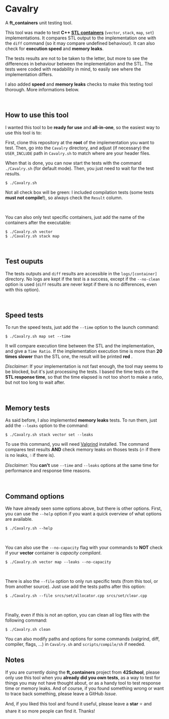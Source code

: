 # Cavalry

A **ft_containers** unit testing tool.

This tool was made to test **C++ [STL containers](https://cplusplus.com/reference/stl/)** (`vector`, `stack`, `map`, `set`) implementations. It compares STL output to the implementation one with the `diff` command (so it may compare undefined behaviour). It can also check for **execution speed** and **memory leaks**.

The tests results are not to be taken to the letter, but more to see the differences in behaviour between the implementation and the STL. The tests were coded with readability in mind, to easily see where the implementation differs.

I also added **speed** and **memory leaks** checks to make this testing tool thorough. More informations below.

<br/>

## How to use this tool

I wanted this tool to be **ready for use** and **all-in-one**, so the easiest way to use this tool is to:

First, clone this repository at the **root** of the implementation you want to test. Then, go into the `Cavalry` directory, and adjust (if necessary) the `USER_INCLUDE` path in `Cavalry.sh` to match where are your header files.

When that is done, you can now start the tests with the command `./Cavalry.sh` (for default mode). Then, you just need to wait for the test results.

```
$ ./Cavalry.sh
```

Not all check box will be green: I included compilation tests (some tests **must not compile!**), so always check the `Result` column.

<br/>

You can also only test specific containers, just add the name of the containers after the executable:

```
$ ./Cavalry.sh vector
$ ./Cavalry.sh stack map
```

<br/>

## Test ouputs

The tests outputs and `diff` results are accessible in the `logs/[container]` directory. No logs are kept if the test is a success, except if the `--no-clean` option is used (`diff` results are never kept if there is no differences, even with this option).

<br/>

## Speed tests

To run the speed tests, just add the `--time` option to the launch command:

```
$ ./Cavalry.sh map set --time
```

It will compare execution time between the STL and the implementation, and give a `Time Ratio`. If the implementation execution time is more than **20 times slower** than the STL one, the result will be printed **red** .

_Disclaimer_: If your implementation is not fast enough, the tool may seems to be blocked, but it's just processing the tests. I based the time tests on the **STL response time**, so that the time elapsed is not too short to make a ratio, but not too long to wait after.

<br/>

## Memory tests

As said before, I also implemented **memory leaks** tests. To run them, just add the `--leaks` option to the command:

```
$ ./Cavalry.sh stack vector set --leaks
```

To use this command, you will need [Valgrind](https://valgrind.org/) installed. The command compares test results **AND** check memory leaks on thoses tests (:fire: if there is no leaks, :droplet: if there is).

_Disclaimer_: You **can't** use `--time` and `--leaks` options at the same time for performance and response time reasons.

<br/>

## Command options

We have already seen some options above, but there is other options. First, you can use the `--help` option if you want a quick overview of what options are available.

```
$ ./Cavalry.sh --help
```

<br/>

You can also use the `--no-capacity` flag with your commands to **NOT** check if your **vector** container is _capacity compliant_.

```
$ ./Cavalry.sh vector map --leaks --no-capacity
```

<br/>

There is also the `--file` option to only run specific tests (from this tool, or from another source). Just use add the tests paths after this option:

```
$ ./Cavalry.sh --file srcs/set/allocator.cpp srcs/set/clear.cpp
```

<br/>

Finally, even if this is not an option, you can clean all log files with the following command:

```
$ ./Cavalry.sh clean
```

You can also modify paths and options for some commands (valgrind, diff, compiler, flags, ...) in `Cavalry.sh` and `scripts/compile/sh` if needed.

## Notes

If you are currently doing the **ft_containers** project from **42School**, please only use this tool when you **already did you own tests**, as a way to test for things you may not have thought about, or as a handy tool to test response time or memory leaks. And of course, if you found something wrong or want to trace back something, please leave a GitHub _Issue_.

And, if you liked this tool and found it useful, please leave a **star** :star: and share it so more people can find it. Thanks!
